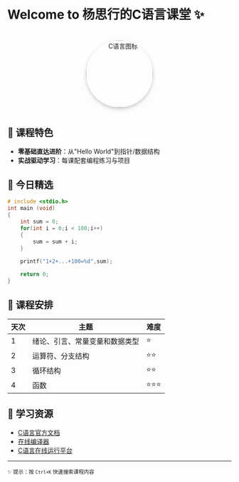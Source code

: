 
# Welcome to 杨思行的C语言课堂 ✨

<div style="text-align: center; margin: 40px 0;">
    <img src="https://ts1.tc.mm.bing.net/th/id/R-C.9a864b6b5a4df041d6fddd72b6e12455?rik=ehi3u30l1%2fPx%2fQ&riu=http%3a%2f%2fwww.w3schools.cn%2fwp-content%2fuploads%2fc%2fc-logo.png&ehk=ZIVUd12vPYpOwaMUCTzsLkK8aukj5cnzsRADTdxoKfM%3d&risl=&pid=ImgRaw&r=0" alt="C语言图标" width="150" style="border-radius: 50%; box-shadow: 0 4px 8px rgba(0,0,0,0.2);">
</div>

## 🚀 课程特色
- **零基础直达进阶**：从"Hello World"到指针/数据结构  
- **实战驱动学习**：每课配套编程练习与项目  

## 🎯 今日精选
```c
# include <stdio.h>
int main (void)
{
    int sum = 0;
    for(int i = 0;i < 100;i++)
    {
        sum = sum + i;
    }
    
    printf("1+2+...+100=%d",sum);

    return 0;
}

```

## 📅 课程安排
| 天次 | 主题                  | 难度 |
|------|-----------------------|------|
| 1    | 绪论、引言、常量变量和数据类型   | ⭐    |
| 2    | 运算符、分支结构            | ⭐⭐  |
| 3    | 循环结构        | ⭐⭐ |
| 4    | 函数          | ⭐⭐⭐ |

## 📌 学习资源
- [C语言官方文档](https://devdocs.io/c/)
- [在线编译器](https://godbolt.org/)
- [C语言在线运行平台](https://www.onlinegdb.com/)

<hr>

<small>✨ 提示：按 `Ctrl+K` 快速搜索课程内容</small>

